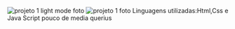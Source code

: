 ![projeto 1 light mode foto](https://github.com/user-attachments/assets/3e689249-c101-4faf-8d3c-19654e4e7219)
![projeto 1 foto](https://github.com/user-attachments/assets/474d8bc6-1b4c-44eb-98b6-7a6f884ee1c8)
Linguagens utilizadas:Html,Css e Java Script
pouco de media querius
